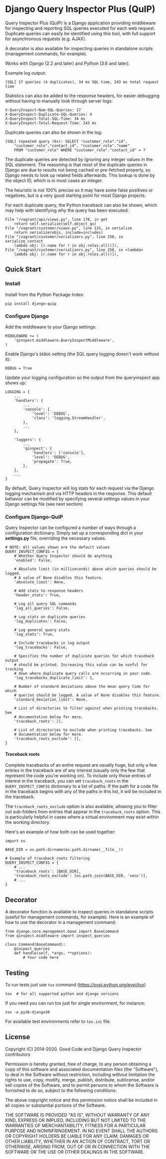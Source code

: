 # Django Query Inspector Plus (QuIP)

Query Inspector Plus (QuIP) is a Django application providing middleware for
inspecting and reporting SQL queries executed for each web request. Duplicate
queries can easily be identified using this tool, with full support for
asynchronous requests (e.g. AJAX).

A decorator is also available for inspecting queries in standalone scripts
(management commands, for example).

Works with Django (2.2 and later) and Python (3.6 and later).

Example log output:

    [SQL] 17 queries (4 duplicates), 34 ms SQL time, 243 ms total request time

Statistics can also be added to the response headers, for easier debugging
without having to manually look through server logs:

    X-QueryInspect-Num-SQL-Queries: 17
    X-QueryInspect-Duplicate-SQL-Queries: 4
    X-QueryInspect-Total-SQL-Time: 34 ms
    X-QueryInspect-Total-Request-Time: 243 ms

Duplicate queries can also be shown in the log:

    [SQL] repeated query (6x): SELECT "customer_role"."id",
        "customer_role"."contact_id", "customer_role"."name"
        FROM "customer_role" WHERE "customer_role"."contact_id" = ?

The duplicate queries are detected by ignoring any integer values in the SQL
statement. The reasoning is that most of the duplicate queries in Django are
due to results not being cached or pre-fetched properly, so Django needs to
look up related fields afterwards. This lookup is done by the object ID, which
is in most cases an integer.

The heuristic is not 100% precise so it may have some false positives or
negatives, but is a very good starting point for most Django projects.

For each duplicate query, the Python traceback can also be shown, which may
help with identifying why the query has been executed:

    File "/vagrant/api/views.py", line 178, in get
        return self.serialize(self.object_qs)
    File "/vagrant/customer/views.py", line 131, in serialize
        return serialize(objs, include=includes)
    File "/vagrant/customer/serializers.py", line 258, in serialize_contact
        lambda obj: [r.name for r in obj.roles.all()]),
    File "/vagrant/customer/serializers.py", line 258, in <lambda>
        lambda obj: [r.name for r in obj.roles.all()]),

## Quick Start

### Install

Install from the Python Package Index:

    pip install django-quip

### Configure Django
Add the middleware to your Django settings:

    MIDDLEWARE += (
        'qinspect.middleware.QueryInspectMiddleware',
    )

Enable Django's `DEBUG` setting (the SQL query logging doesn't work without
it):

    DEBUG = True

Update your logging configuration so the output from the queryinspect app
shows up:

    LOGGING = {
        ...
        'handlers': {
            ...
            'console': {
                'level': 'DEBUG',
                'class': 'logging.StreamHandler',
            },
            ...
        },

        'loggers': {
            ...
            'qinspect': {
                'handlers': ['console'],
                'level': 'DEBUG',
                'propagate': True,
            },
        },
        ...
    }

By default, Query Inspector will log stats for each request via the Django
logging mechanism and via HTTP headers in the response. This default
behavior can be modified by specifying several settings values in your
Django settings file (see next section)

### Configure Django-QuIP

Query Inspector can be configured a number of ways through a configuration
dictionary. Simply set up a corresponding dict in your **settings.py** file,
overriding the necessary values.

    # NOTE: All values shown are the default values
    QUERY_INSPECT_CONFIG = {
        # Whether Query Inspector should do anything
        'enabled': False,

        # Absolute limit (in milliseconds) above which queries should be logged.
        # A value of None disables this feature.
        'absolute_limit': None,

        # Add stats to response headers
        'header_stats': True,

        # Log all query SQL commands
        'log_all_queries': False,

        # Log stats on duplicate queries
        'log_duplicates': False,

        # Log general query stats
        'log_stats': True,

        # Include tracebacks in log output
        'log_tracebacks': False,

        # Specifies the number of duplicate queries for which traceback output
        # should be printed. Increasing this value can be useful for tracking
        # down where duplicate query calls are occurring in your code.
        'log_tracebacks_duplicate_limit': 1,

        # Number of standard deviations above the mean query time for which
        # queries should be logged. A value of None disables this feature.
        'standard_deviation_limit': None,

        # List of directories to filter against when printing tracebacks. See
        # documentation below for more.
        'traceback_roots': [],

        # List of directories to exclude when printing tracebacks. See
        # documentation below for more.
        'traceback_roots_exclude': [],
    }

#### Traceback roots

Complete tracebacks of an entire request are usually huge, but only a few
entries in the traceback are of any interest (usually only the few that
represent the code you're working on). To include only those entries of
interest in the traceback, you can set `traceback_roots` in the
`QUERY_INSPECT_CONFIG` dictionary to a list of paths.  If the path for a code
file in the traceback begins with any of the paths in this list, it will be
included in the traceback.

The `traceback_roots_exclude` option is also available, allowing you to filter
out sub-folders from entries that appear in the `traceback_roots` option. This
is particularly helpful in cases where a virtual environment may exist within
the working directory.

Here's an example of how both can be used together:

    import os

    BASE_DIR = os.path.dirname(os.path.dirname(__file__))

    # Example of traceback_roots filtering
    QUERY_INSPECT_CONFIG = {
        # ...
        'traceback_roots': [BASE_DIR],
        'traceback_roots_exclude': [os.path.join(BASE_DIR, 'venv')],
        # ...
    }

## Decorator

A decorator function is available to inspect queries in standalone scripts
(useful for management commands, for example). Here is an example of how to use
the decorator in a management command:

    from django.core.management.base import BaseCommand
    from qinspect.middleware import inspect_queries

    class Command(BaseCommand):
        @inspect_queries
        def handle(self, *args, **options):
            # Your code here

## Testing

To run tests just use `tox` command (https://pypi.python.org/pypi/tox)

    tox  # for all supported python and django versions

If you need you can run tox just for single environment, for instance:

    tox -e py36-django30

For available test environments refer to `tox.ini` file.


## License

Copyright (C) 2014-2020. Good Code and Django Query Inspector contributors

Permission is hereby granted, free of charge, to any person obtaining a copy
of this software and associated documentation files (the "Software"), to deal
in the Software without restriction, including without limitation the rights
to use, copy, modify, merge, publish, distribute, sublicense, and/or sell
copies of the Software, and to permit persons to whom the Software is
furnished to do so, subject to the following conditions:

The above copyright notice and this permission notice shall be included in
all copies or substantial portions of the Software.

THE SOFTWARE IS PROVIDED "AS IS", WITHOUT WARRANTY OF ANY KIND, EXPRESS OR
IMPLIED, INCLUDING BUT NOT LIMITED TO THE WARRANTIES OF MERCHANTABILITY,
FITNESS FOR A PARTICULAR PURPOSE AND NONINFRINGEMENT. IN NO EVENT SHALL THE
AUTHORS OR COPYRIGHT HOLDERS BE LIABLE FOR ANY CLAIM, DAMAGES OR OTHER
LIABILITY, WHETHER IN AN ACTION OF CONTRACT, TORT OR OTHERWISE, ARISING FROM,
OUT OF OR IN CONNECTION WITH THE SOFTWARE OR THE USE OR OTHER DEALINGS IN
THE SOFTWARE.
